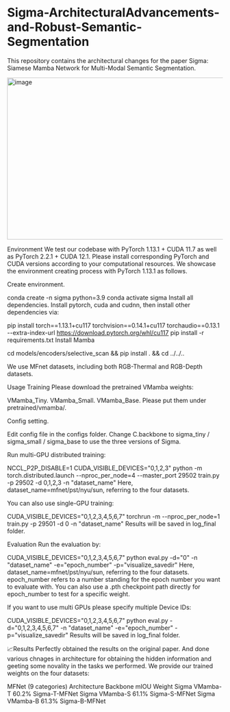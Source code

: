 # Sigma-ArchitecturalAdvancements-and-Robust-Semantic-Segmentation

This repository contains the architectural changes for the paper Sigma: Siamese Mamba Network for Multi-Modal Semantic Segmentation.

<img width="1029" height="378" alt="image" src="https://github.com/user-attachments/assets/dcc2dd62-7411-41f6-9705-e7eed80bc464" />

Environment
We test our codebase with PyTorch 1.13.1 + CUDA 11.7 as well as PyTorch 2.2.1 + CUDA 12.1. Please install corresponding PyTorch and CUDA versions according to your computational resources. We showcase the environment creating process with PyTorch 1.13.1 as follows.

Create environment.

conda create -n sigma python=3.9
conda activate sigma
Install all dependencies. Install pytorch, cuda and cudnn, then install other dependencies via:

pip install torch==1.13.1+cu117 torchvision==0.14.1+cu117 torchaudio==0.13.1 --extra-index-url https://download.pytorch.org/whl/cu117
pip install -r requirements.txt
Install Mamba

cd models/encoders/selective_scan && pip install . && cd ../../..


We use MFnet datasets, including both RGB-Thermal and RGB-Depth datasets.

Usage
Training
Please download the pretrained VMamba weights:

VMamba_Tiny.
VMamba_Small.
VMamba_Base.
Please put them under pretrained/vmamba/.

Config setting.

Edit config file in the configs folder.
Change C.backbone to sigma_tiny / sigma_small / sigma_base to use the three versions of Sigma.

Run multi-GPU distributed training:

NCCL_P2P_DISABLE=1 CUDA_VISIBLE_DEVICES="0,1,2,3" python -m torch.distributed.launch --nproc_per_node=4  --master_port 29502 train.py -p 29502 -d 0,1,2,3 -n "dataset_name"
Here, dataset_name=mfnet/pst/nyu/sun, referring to the four datasets.

You can also use single-GPU training:

CUDA_VISIBLE_DEVICES="0,1,2,3,4,5,6,7" torchrun -m --nproc_per_node=1 train.py -p 29501 -d 0 -n "dataset_name" 
Results will be saved in log_final folder.

Evaluation
Run the evaluation by:

CUDA_VISIBLE_DEVICES="0,1,2,3,4,5,6,7" python eval.py -d="0" -n "dataset_name" -e="epoch_number" -p="visualize_savedir"
Here, dataset_name=mfnet/pst/nyu/sun, referring to the four datasets.
epoch_number refers to a number standing for the epoch number you want to evaluate with. You can also use a .pth checkpoint path directly for epoch_number to test for a specific weight.

If you want to use multi GPUs please specify multiple Device IDs:

CUDA_VISIBLE_DEVICES="0,1,2,3,4,5,6,7" python eval.py -d="0,1,2,3,4,5,6,7" -n "dataset_name" -e="epoch_number" -p="visualize_savedir"
Results will be saved in log_final folder.

📈Results
Perfectly obtained the results on the original paper. And done various chnages in architecture for obtaining the hidden information and geeting some novality in the tasks we performed.
We provide our trained weights on the four datasets:

MFNet (9 categories)
Architecture	Backbone	mIOU	Weight
Sigma	VMamba-T	60.2%	Sigma-T-MFNet
Sigma	VMamba-S	61.1%	Sigma-S-MFNet
Sigma	VMamba-B	61.3%	Sigma-B-MFNet

